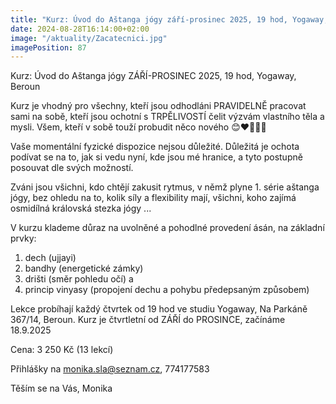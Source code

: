 ```yaml
---
title: "Kurz: Úvod do Aštanga jógy září-prosinec 2025, 19 hod, Yogaway, Beroun"
date: 2024-08-28T16:14:00+02:00
image: "/aktuality/Zacatecnici.jpg"
imagePosition: 87
---
```


Kurz: Úvod do Aštanga jógy ZÁŘÍ-PROSINEC 2025, 19 hod, Yogaway, Beroun

Kurz je vhodný pro všechny, kteří jsou odhodláni PRAVIDELNĚ pracovat sami na sobě, kteří jsou ochotní s TRPĚLIVOSTÍ čelit výzvám vlastního těla a mysli. Všem, kteří v sobě touží probudit něco nového 😊❤️🙏🍀🌈

Vaše momentální fyzické dispozice nejsou důležité. Důležitá je ochota podívat se na to, jak si vedu nyní, kde jsou mé hranice, a tyto postupně posouvat dle svých možností.

Zváni jsou všichni, kdo chtějí zakusit rytmus, v němž plyne 1. série aštanga jógy, bez ohledu na to, kolik síly a flexibility mají,
všichni, koho zajímá osmidílná královská stezka jógy ...

V kurzu klademe důraz na uvolněné a pohodlné provedení ásán, na základní prvky:
1. dech (ujjayi)
2. bandhy (energetické zámky)
3. drišti (směr pohledu očí) a
4. princip vinyasy (propojení dechu a pohybu předepsaným způsobem)

Lekce probíhají každý čtvrtek od 19 hod ve studiu Yogaway, Na Parkáně 367/14, Beroun.
Kurz je čtvrtletní od ZÁŘÍ do PROSINCE, začínáme 18.9.2025

Cena: 3 250 Kč (13 lekcí)

Přihlášky na monika.sla@seznam.cz, 774177583

Těším se na Vás,
Monika
